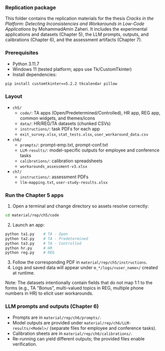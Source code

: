 ### Replication package

This folder contains the replication materials for the thesis _Cracks in the Platform: Detecting Inconsistencies and Workarounds in Low-Code Applications_ by MohammadAmin Zaheri. It includes the experimental applications and datasets (Chapter 5), the LLM prompts, outputs, and calibrations (Chapter 6), and the assessment artifacts (Chapter 7).

### Prerequisites
- Python 3.11.7
- Windows 11 (tested platform; apps use Tk/CustomTkinter)
- Install dependencies:
```bash
pip install customtkinter==5.2.2 tkcalendar pillow
```

### Layout
- `ch5/`
  - `code/`: TA apps (Open/Predetermined/Controlled), HR app, REG app, common widgets, and themes/icons
  - `data/`: HR/REG/TA datasets (chunked CSVs)
  - `instructions/`: task PDFs for each app
  - `exit_survey.xlsx`, `stat_tests.xlsx`, `user_workaround_data.csv`
- `ch6/`
  - `prompts/`: prompt-emp.txt, prompt-conf.txt
  - `LLM-results/`: model-specific outputs for employee and conference tasks 
  - `calibrations/`: calibration spreadsheets
  - `workarounds_assessment-v3.xlsx`
- `ch7/`
  - `instructions/`: assessment PDFs
  - `llm-mapping.txt`, `user-study-results.xlsx`

### Run the Chapter 5 apps
1) Open a terminal and change directory so assets resolve correctly:
```bash
cd material/rep/ch5/code
```
2) Launch an app:
```bash
python ta1.py    # TA - Open
python ta2.py    # TA - Predetermined
python ta3.py    # TA - Controlled
python hr.py     # HR
python reg.py    # REG
```
3) Follow the corresponding PDF in `material/rep/ch5/instructions`.
4) Logs and saved data will appear under `m_*/logs/<user_name>/` created at runtime.

Note: The datasets intentionally contain fields that do not map 1:1 to the forms (e.g., TA "Bonus", multi-valued topics in REG, multiple phone numbers in HR) to elicit user workarounds.

### LLM prompts and outputs (Chapter 6)
- Prompts are in `material/rep/ch6/prompts/`.
- Model outputs are provided under `material/rep/ch6/LLM-results/<Model>/` (separate files for employee and conference tasks).
- Calibration sheets are in `material/rep/ch6/calibrations/`.
- Re-running can yield different outputs; the provided files enable verification.